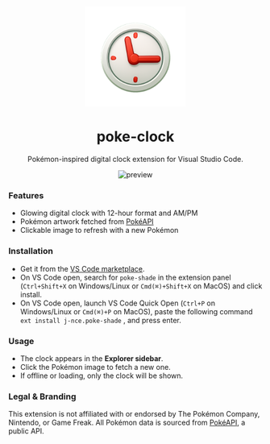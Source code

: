 <div align='center'>

<img src="https://raw.githubusercontent.com/j-ncel/poke-clock/refs/heads/main/media/icon.png" alt="poke-clock icon" width="200" />

# poke-clock

Pokémon-inspired digital clock extension for Visual Studio Code.

![preview](https://raw.githubusercontent.com/j-ncel/poke-clock/refs/heads/main/media/preview.gif)

</div>

### Features

- Glowing digital clock with 12-hour format and AM/PM
- Pokémon artwork fetched from [PokéAPI](https://pokeapi.co/)
- Clickable image to refresh with a new Pokémon

### Installation

- Get it from the [VS Code marketplace](https://marketplace.visualstudio.com/items?itemName=j-ncel.poke-clock).
- On VS Code open, search for `poke-shade` in the extension panel (`Ctrl+Shift+X` on Windows/Linux or `Cmd(⌘)+Shift+X` on MacOS) and click install.
- On VS Code open, launch VS Code Quick Open (`Ctrl+P` on Windows/Linux or `Cmd(⌘)+P` on MacOS), paste the following command `ext install j-nce.poke-shade` , and press enter.

### Usage

- The clock appears in the **Explorer sidebar**.
- Click the Pokémon image to fetch a new one.
- If offline or loading, only the clock will be shown.

### Legal & Branding

This extension is not affiliated with or endorsed by The Pokémon Company, Nintendo, or Game Freak. All Pokémon data is sourced from [PokéAPI](https://pokeapi.co/), a public API.
